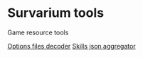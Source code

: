 # Survarium tools

Game resource tools

[Options files decoder](./decoder)
[Skills json aggregator](./skills)
